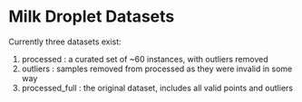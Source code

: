 # Milk Droplet Datasets
Currently three datasets exist:
1. processed : a curated set of ~60 instances, with outliers removed
2. outliers : samples removed from processed as they were invalid in some way
3. processed_full : the original dataset, includes all valid points and outliers
